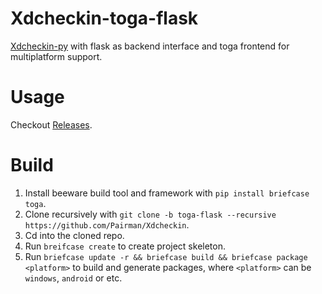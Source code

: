 # Xdcheckin-toga-flask
[Xdcheckin-py](https://github.com/Pairman/Xdcheckin/tree/py) with flask as backend interface and toga frontend for multiplatform support.

# Usage
Checkout [Releases](https://github.com/Pairman/Xdcheckin/releases/).

# Build
1. Install beeware build tool and framework with ```pip install briefcase toga```. <br>
2. Clone recursively with ```git clone -b toga-flask --recursive https://github.com/Pairman/Xdcheckin```. <br>
3. Cd into the cloned repo. <br>
4. Run ```breifcase create``` to create project skeleton. <br>
5. Run ```briefcase update -r && briefcase build && briefcase package <platform>``` to build and generate packages, where ```<platform>``` can be ```windows```, ```android``` or etc.

